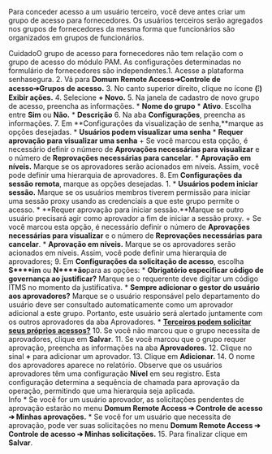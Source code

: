 Para conceder acesso a um usuário terceiro, você deve antes criar um grupo de acesso para fornecedores. Os usuários terceiros serão agregados nos grupos de fornecedores da mesma forma que funcionários são organizados em grupos de funcionários.

CuidadoO grupo de acesso para fornecedores não tem relação com o grupo de acesso do módulo PAM. As configurações determinadas no formulário de fornecedores são independentes.1. Acesse a plataforma senhasegura.
2. Vá para **Domum Remote Access➔Controle de acesso➔Grupos de acesso.**
3. No canto superior direito, clique no ícone **(⁝) Exibir ações.**
4. Selecione **\+ Novo.**
5. Na janela de cadastro de novo grupo de acesso, preencha as informações.
	* **Nome do grupo**
	* **Ativo**. Escolha entre **Sim** ou **Não.**
	* **Descrição**
6. Na aba **Configurações**, preencha as informações.
7. Em **Configurações da visualização de senha,**marque as opções desejadas.
	* **Usuários podem visualizar uma senha**
	* **Requer aprovação para visualizar uma senha**
		+ Se você marcou esta opção, é necessário definir o número de **Aprovações necessárias para visualizar** e o número de **Reprovações necessárias para cancelar**.
	* **Aprovação em níveis.** Marque se os aprovadores serão acionados em níveis. Assim, você pode definir uma hierarquia de aprovadores.
8. Em **Configurações da sessão remota**, marque as opções desejadas.
	1. * **Usuários podem iniciar sessão.** Marque se os usuários membros tiverem permissão para iniciar uma sessão proxy usando as credenciais a que este grupo permite o acesso.
		* **Requer aprovação para iniciar sessão.**Marque se outro usuário precisará agir como aprovador a fim de iniciar a sessão proxy.
			+ Se você marcou esta opção, é necessário definir o número de **Aprovações necessárias para visualizar** e o número de **Reprovações necessárias para cancelar**.
		* **Aprovação em níveis.** Marque se os aprovadores serão acionados em níveis. Assim, você pode definir uma hierarquia de aprovadores;
9. Em **Configurações da solicitação de acesso**, escolha **S****im** ou **N****ão**para as opções:
	* **Obrigatório especificar código de governança ao justificar?** Marque se o requerente deve digitar um código ITMS no momento da justificativa.
	* **Sempre adicionar o gestor do usuário aos aprovadores?** Marque se o usuário responsável pelo departamento do usuário deve ser consultado automaticamente como um aprovador adicional a este grupo. Portanto, este usuário será alertado juntamente com os outros aprovadores da aba Aprovadores.
	* [**Terceiros podem solicitar seus próprios acessos?**](/v3-33/docs/pt/domum-enable-third-parties-request-and-extend-access)
10. Se você não marcou que o grupo necessita de aprovadores, clique em **Salvar**.
11. Se você marcou que o grupo requer aprovação, preencha as informações na aba **Aprovadores.**
12. Clique no sinal **\+** para adicionar um aprovador.
13. Clique em **Adicionar.**
14. O nome dos aprovadores aparece no relatório. Observe que os usuários aprovadores têm uma configuração **Nível** em seu registro. Esta configuração determina a sequência de chamada para aprovação da operação, permitindo que uma hierarquia seja aplicada.  
Info
	* Se você for um usuário aprovador, as solicitações pendentes de aprovação estarão no menu **Domum Remote Access ➔ Controle de acesso ➔ Minhas aprovações.**
	* Se você for um usuário que necessita de aprovação, pode ver suas solicitações no menu **Domum Remote Access ➔ Controle de acesso ➔ Minhas solicitações.**
15. Para finalizar clique em **Salvar**.
